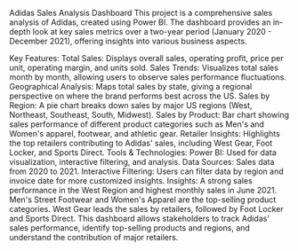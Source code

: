 Adidas Sales Analysis Dashboard
This project is a comprehensive sales analysis of Adidas, created using Power BI. The dashboard provides an in-depth look at key sales metrics over a two-year period (January 2020 - December 2021), offering insights into various business aspects.

Key Features:
Total Sales: Displays overall sales, operating profit, price per unit, operating margin, and units sold.
Sales Trends: Visualizes total sales month by month, allowing users to observe sales performance fluctuations.
Geographical Analysis: Maps total sales by state, giving a regional perspective on where the brand performs best across the US.
Sales by Region: A pie chart breaks down sales by major US regions (West, Northeast, Southeast, South, Midwest).
Sales by Product: Bar chart showing sales performance of different product categories such as Men's and Women's apparel, footwear, and athletic gear.
Retailer Insights: Highlights the top retailers contributing to Adidas' sales, including West Gear, Foot Locker, and Sports Direct.
Tools & Technologies:
Power BI: Used for data visualization, interactive filtering, and analysis.
Data Sources: Sales data from 2020 to 2021. Interactive Filtering: Users can filter data by region and invoice date for more customized insights.
Insights:
A strong sales performance in the West Region and highest monthly sales in June 2021.
Men's Street Footwear and Women's Apparel are the top-selling product categories.
West Gear leads the sales by retailers, followed by Foot Locker and Sports Direct. This dashboard allows stakeholders to track Adidas' sales performance, identify top-selling products and regions, and understand the contribution of major retailers.

